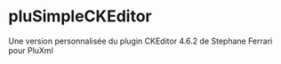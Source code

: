 # pluSimpleCKEditor
Une version personnalisée du plugin CKEditor 4.6.2 de Stephane Ferrari pour PluXml

